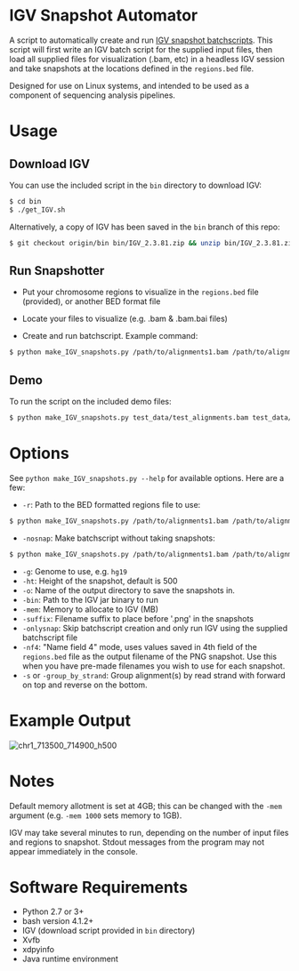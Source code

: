# IGV Snapshot Automator
A script to automatically create and run [IGV snapshot batchscripts](http://software.broadinstitute.org/software/igv/batch). This script will first write an IGV batch script for the supplied input files, then load all supplied files for visualization (.bam, etc) in a headless IGV session and take snapshots at the locations defined in the `regions.bed` file. 

Designed for use on Linux systems, and intended to be used as a component of sequencing analysis pipelines. 

# Usage

## Download IGV

You can use the included script in the `bin` directory to download IGV:

```bash
$ cd bin
$ ./get_IGV.sh
```
Alternatively, a copy of IGV has been saved in the `bin` branch of this repo:

```bash
$ git checkout origin/bin bin/IGV_2.3.81.zip && unzip bin/IGV_2.3.81.zip -d bin
```

## Run Snapshotter

- Put your chromosome regions to visualize in the `regions.bed` file (provided), or another BED format file

- Locate your files to visualize (e.g. .bam & .bam.bai files)

- Create and run batchscript. Example command:
```bash
$ python make_IGV_snapshots.py /path/to/alignments1.bam /path/to/alignments2.bam
```

## Demo

To run the script on the included demo files:

```bash
$ python make_IGV_snapshots.py test_data/test_alignments.bam test_data/test_alignments2.bam
```

# Options

See `python make_IGV_snapshots.py --help` for available options. Here are a few:

- `-r`: Path to the BED formatted regions file to use:
```bash
$ python make_IGV_snapshots.py /path/to/alignments1.bam /path/to/alignments2.bam -r /path/to/my_peaks.bed
```

- `-nosnap`: Make batchscript without taking snapshots:
```bash
$ python make_IGV_snapshots.py /path/to/alignments1.bam /path/to/alignments2.bam -nosnap
```
- `-g`: Genome to use, e.g. `hg19`
- `-ht`: Height of the snapshot, default is 500
- `-o`: Name of the output directory to save the snapshots in.
- `-bin`: Path to the IGV jar binary to run 
- `-mem`: Memory to allocate to IGV (MB)
- `-suffix`: Filename suffix to place before '.png' in the snapshots
- `-onlysnap`: Skip batchscript creation and only run IGV using the supplied batchscript file
- `-nf4`: "Name field 4" mode, uses values saved in 4th field of the `regions.bed` file as the output filename of the PNG snapshot. Use this when you have pre-made filenames you wish to use for each snapshot. 
- `-s` or `-group_by_strand`: Group alignment(s) by read strand with forward on top and reverse on the bottom.



# Example Output

![chr1_713500_714900_h500](https://cloud.githubusercontent.com/assets/10505524/23584731/4cf127b4-0138-11e7-838c-a947980c8520.png)

# Notes

Default memory allotment is set at 4GB; this can be changed with the `-mem` argument (e.g. `-mem 1000` sets memory to 1GB). 

IGV may take several minutes to run, depending on the number of input files and regions to snapshot. Stdout messages from the program may not appear immediately in the console. 

# Software Requirements
- Python 2.7 or 3+
- bash version 4.1.2+
- IGV (download script provided in `bin` directory)
- Xvfb
- xdpyinfo
- Java runtime environment

